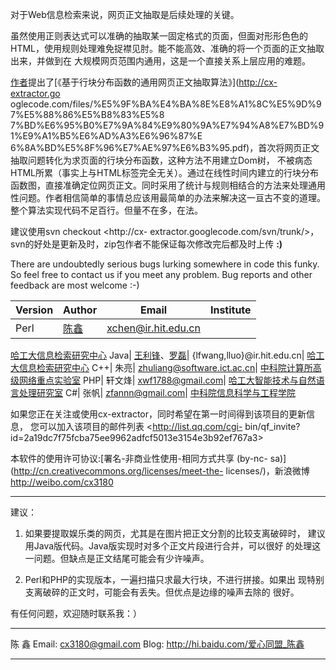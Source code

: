 对于Web信息检索来说，网页正文抽取是后续处理的关键。

虽然使用正则表达式可以准确的抽取某一固定格式的页面，但面对形形色色的HTML，使用规则处理难免捉襟见肘。能不能高效、准确的将一个页面的正文抽取出来，并做到在
大规模网页范围内通用，这是一个直接关系上层应用的难题。

[作者](http://weibo.com/cx3180)提出了[《基于行块分布函数的通用网页正文抽取算法》](http://cx-extractor.go
oglecode.com/files/%E5%9F%BA%E4%BA%8E%E8%A1%8C%E5%9D%97%E5%88%86%E5%B8%83%E5%8
7%BD%E6%95%B0%E7%9A%84%E9%80%9A%E7%94%A8%E7%BD%91%E9%A1%B5%E6%AD%A3%E6%96%87%E
6%8A%BD%E5%8F%96%E7%AE%97%E6%B3%95.pdf)，首次将网页正文抽取问题转化为求页面的行块分布函数，这种方法不用建立Dom树，
不被病态HTML所累（事实上与HTML标签完全无关）。通过在线性时间内建立的行块分布函数图，直接准确定位网页正文。同时采用了统计与规则相结合的方法来处理通用
性问题。作者相信简单的事情总应该用最简单的办法来解决这一亘古不变的道理。整个算法实现代码不足百行。但量不在多，在法。

建议使用svn checkout <http://cx-
extractor.googlecode.com/svn/trunk/>，svn的好处是更新及时，zip包作者不能保证每次修改完后都及时上传 **:)**


There are undoubtedly serious bugs lurking somewhere in code this funky. So
feel free to contact us if you meet any problem.
Bug reports and other feedback are most welcome :-)

**Version** |  **Author** |  **Email** |  **Institute**
---|---|---|---
Perl| [陈鑫](http://ir.hit.edu.cn/~xchen)| xchen@ir.hit.edu.cn|
[哈工大信息检索研究中心](http://ir.hit.edu.cn)
Java| [王利锋](http://ir.hit.edu.cn/~lfwang)、[罗磊](http://ir.hit.edu.cn/~lluo)|
{lfwang,lluo}@ir.hit.edu.cn| [哈工大信息检索研究中心](http://ir.hit.edu.cn)
C++| 朱亮| zhuliang@software.ict.ac.cn| [中科院计算所高级网络重点实验室](http://www.ict.ac.cn)
PHP| 轩文烽| xwf1788@gmail.com| [哈工大智能技术与自然语言处理研究室](http://www.insun.hit.edu.cn)
C#| 张帆| zfannn@gmail.com| [中科院信息科学与工程学院](http://www.gu.cas.cn/yxsz/xxkxygcxy/)


如果您正在关注或使用cx-extractor，同时希望在第一时间得到该项目的更新信息，
您可以加入该项目的邮件列表 <http://list.qq.com/cgi-
bin/qf_invite?id=2a19dc7f75fcba75ee9962adfcf5013e3154e3b92ef767a3>


本软件的使用许可协议:[署名-非商业性使用-相同方式共享 (by-nc-
sa)](http://cn.creativecommons.org/licenses/meet-the-
licenses/)，新浪微博<http://weibo.com/cx3180>

---

建议：

1. 如果要提取娱乐类的网页，尤其是在图片把正文分割的比较支离破碎时，
   建议用Java版代码。Java版实现时对多个正文片段进行合并，可以很好
   的处理这一问题。但缺点是正文结尾可能会有少许噪声。


2. Perl和PHP的实现版本，一遍扫描只求最大行块，不进行拼接。如果出
   现特别支离破碎的正文时，可能会有丢失。但优点是边缘的噪声去除的
   很好。




有任何问题，欢迎随时联系我：）
****************************************
陈  鑫
Email: cx3180@gmail.com
Blog:  http://hi.baidu.com/爱心同盟_陈鑫
****************************************
